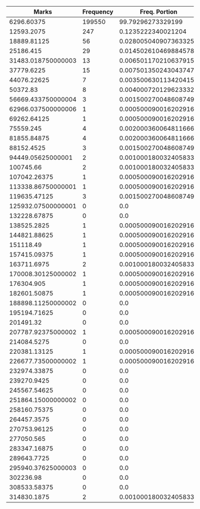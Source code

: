 | Marks | Frequency | Freq. Portion |
|-------|-----------|---------------|
| 6296.60375 | 199550 | 99.79296273329199 |
| 12593.2075 | 247 | 0.1235222340021204 |
| 18889.81125 | 56 | 0.028005040907363325 |
| 25186.415 | 29 | 0.014502610469884578 |
| 31483.018750000003 | 13 | 0.006501170210637915 |
| 37779.6225 | 15 | 0.007501350243043747 |
| 44076.22625 | 7 | 0.0035006301134204157 |
| 50372.83 | 8 | 0.004000720129623332 |
| 56669.433750000004 | 3 | 0.0015002700486087496 |
| 62966.037500000006 | 1 | 0.0005000900162029165 |
| 69262.64125 | 1 | 0.0005000900162029165 |
| 75559.245 | 4 | 0.002000360064811666 |
| 81855.84875 | 4 | 0.002000360064811666 |
| 88152.4525 | 3 | 0.0015002700486087496 |
| 94449.05625000001 | 2 | 0.001000180032405833 |
| 100745.66 | 2 | 0.001000180032405833 |
| 107042.26375 | 1 | 0.0005000900162029165 |
| 113338.86750000001 | 1 | 0.0005000900162029165 |
| 119635.47125 | 3 | 0.0015002700486087496 |
| 125932.07500000001 | 0 | 0.0 |
| 132228.67875 | 0 | 0.0 |
| 138525.2825 | 1 | 0.0005000900162029165 |
| 144821.88625 | 1 | 0.0005000900162029165 |
| 151118.49 | 1 | 0.0005000900162029165 |
| 157415.09375 | 1 | 0.0005000900162029165 |
| 163711.6975 | 2 | 0.001000180032405833 |
| 170008.30125000002 | 1 | 0.0005000900162029165 |
| 176304.905 | 1 | 0.0005000900162029165 |
| 182601.50875 | 1 | 0.0005000900162029165 |
| 188898.11250000002 | 0 | 0.0 |
| 195194.71625 | 0 | 0.0 |
| 201491.32 | 0 | 0.0 |
| 207787.92375000002 | 1 | 0.0005000900162029165 |
| 214084.5275 | 0 | 0.0 |
| 220381.13125 | 1 | 0.0005000900162029165 |
| 226677.73500000002 | 1 | 0.0005000900162029165 |
| 232974.33875 | 0 | 0.0 |
| 239270.9425 | 0 | 0.0 |
| 245567.54625 | 0 | 0.0 |
| 251864.15000000002 | 0 | 0.0 |
| 258160.75375 | 0 | 0.0 |
| 264457.3575 | 0 | 0.0 |
| 270753.96125 | 0 | 0.0 |
| 277050.565 | 0 | 0.0 |
| 283347.16875 | 0 | 0.0 |
| 289643.7725 | 0 | 0.0 |
| 295940.37625000003 | 0 | 0.0 |
| 302236.98 | 0 | 0.0 |
| 308533.58375 | 0 | 0.0 |
| 314830.1875 | 2 | 0.001000180032405833 |
